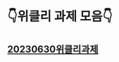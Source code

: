 # 👇위클리 과제 모음👇


## [20230630위클리과제](https://github.com/jangyeohoon/weeklyWork/tree/main/iOS_072_Jangyeohoon)
